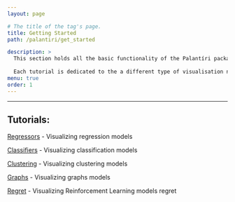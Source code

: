```yaml
---
layout: page

# The title of the tag's page.
title: Getting Started 
path: /palantiri/get_started

description: >
  This section holds all the basic functionality of the Palantíri package.
  
  Each tutorial is dedicated to the a different type of visualisation need.
menu: true
order: 1
---
```

<hr>

## Tutorials:
[Regressors](/palantiri/get_started/regressors) - Visualizing regression models

[Classifiers](/palantiri/get_started/classifiers) - Visualizing classification models

[Clustering](/palantiri/get_started/clustering) - Visualizing clustering models

[Graphs](/palantiri/get_started/graphs) - Visualizing graphs models

[Regret](/palantiri/get_started/regret) - Visualizing Reinforcement Learning models regret